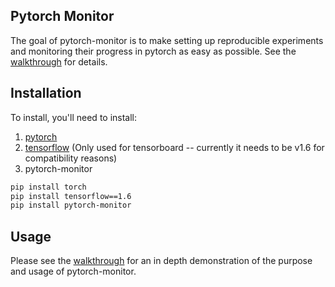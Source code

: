 ## Pytorch Monitor

The goal of pytorch-monitor is to make setting up reproducible experiments and monitoring their progress in pytorch as easy as possible. See the [walkthrough](walkthrough.ipynb) for details.

## Installation

To install, you'll need to install:

1. [pytorch](http://pytorch.org/)
2. [tensorflow](http://tensorflow.org/) (Only used for tensorboard -- currently it needs to be v1.6 for compatibility reasons)
3. pytorch-monitor

```bash
pip install torch
pip install tensorflow==1.6
pip install pytorch-monitor
```


## Usage

Please see the [walkthrough](walkthrough.ipynb) for an in depth demonstration of the purpose and usage of pytorch-monitor.
